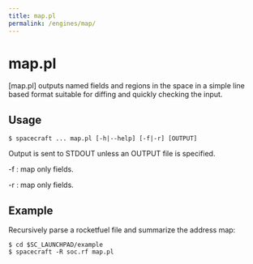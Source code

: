 ```yaml
---
title: map.pl
permalink: /engines/map/
---
```

[{{page.title}}]: {{site.engine_baseurl}}/{{page.title}}


map.pl
======

[map.pl] outputs named fields and regions in the space in a simple
line based format suitable for diffing and quickly checking the input.


Usage
-----

```
$ spacecraft ... map.pl [-h|--help] [-f|-r] [OUTPUT]
```

Output is sent to STDOUT unless an OUTPUT file is specified.

-f 
  : map only fields.

-r 
  : map only fields.

Example
-------

Recursively parse a rocketfuel file and summarize the address map:

```
$ cd $SC_LAUNCHPAD/example
$ spacecraft -R soc.rf map.pl 
```
